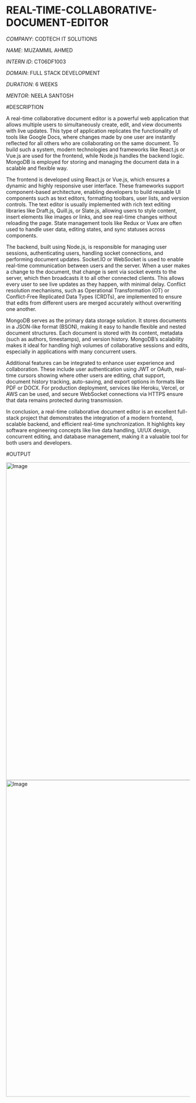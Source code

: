 # REAL-TIME-COLLABORATIVE-DOCUMENT-EDITOR
*COMPANY*: CODTECH IT SOLUTIONS

*NAME*: MUZAMMIL AHMED

*INTERN ID*: CT06DF1003

*DOMAIN*: FULL STACK DEVELOPMENT

*DURATION*: 6 WEEKS

*MENTOR*: NEELA SANTOSH

#DESCRIPTION

A real-time collaborative document editor is a powerful web application that allows multiple users to simultaneously create, edit, and view documents with live updates. This type of application replicates the functionality of tools like Google Docs, where changes made by one user are instantly reflected for all others who are collaborating on the same document. To build such a system, modern technologies and frameworks like React.js or Vue.js are used for the frontend, while Node.js handles the backend logic. MongoDB is employed for storing and managing the document data in a scalable and flexible way.

The frontend is developed using React.js or Vue.js, which ensures a dynamic and highly responsive user interface. These frameworks support component-based architecture, enabling developers to build reusable UI components such as text editors, formatting toolbars, user lists, and version controls. The text editor is usually implemented with rich text editing libraries like Draft.js, Quill.js, or Slate.js, allowing users to style content, insert elements like images or links, and see real-time changes without reloading the page. State management tools like Redux or Vuex are often used to handle user data, editing states, and sync statuses across components.

The backend, built using Node.js, is responsible for managing user sessions, authenticating users, handling socket connections, and performing document updates. Socket.IO or WebSocket is used to enable real-time communication between users and the server. When a user makes a change to the document, that change is sent via socket events to the server, which then broadcasts it to all other connected clients. This allows every user to see live updates as they happen, with minimal delay. Conflict resolution mechanisms, such as Operational Transformation (OT) or Conflict-Free Replicated Data Types (CRDTs), are implemented to ensure that edits from different users are merged accurately without overwriting one another.

MongoDB serves as the primary data storage solution. It stores documents in a JSON-like format (BSON), making it easy to handle flexible and nested document structures. Each document is stored with its content, metadata (such as authors, timestamps), and version history. MongoDB’s scalability makes it ideal for handling high volumes of collaborative sessions and edits, especially in applications with many concurrent users.

Additional features can be integrated to enhance user experience and collaboration. These include user authentication using JWT or OAuth, real-time cursors showing where other users are editing, chat support, document history tracking, auto-saving, and export options in formats like PDF or DOCX. For production deployment, services like Heroku, Vercel, or AWS can be used, and secure WebSocket connections via HTTPS ensure that data remains protected during transmission.

In conclusion, a real-time collaborative document editor is an excellent full-stack project that demonstrates the integration of a modern frontend, scalable backend, and efficient real-time synchronization. It highlights key software engineering concepts like live data handling, UI/UX design, concurrent editing, and database management, making it a valuable tool for both users and developers.


#OUTPUT

<img width="1900" height="868" alt="Image" src="https://github.com/user-attachments/assets/0f500f1e-7cb1-47a2-bf60-0631f1387cd6" />
<img width="1897" height="865" alt="Image" src="https://github.com/user-attachments/assets/b5a585d8-71f4-48a7-8c91-8b0436d52bee" />
